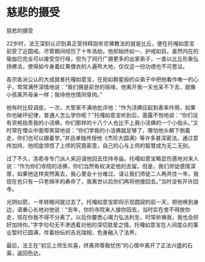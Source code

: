 # 慈悲的摄受

慈悲的摄受

22岁时，法王深刻认识到真正受持释迦牟尼佛教法的就是比丘，便在托嘎如意宝前受了近圆戒。尽管期间经历了十年浩劫，他却始终如一、护戒如目。虽然内在的瑜伽已完全可以接受空行母，但为了同行广摄更多的出家弟子，一直以比丘形象弘扬佛法，使得如今身着红黄僧衣的人遍布大地，仅仅这一份功德也不可思议。

各宗各派公认的大成就者托嘎如意宝，在宛如群星般的众弟子中把他看作唯一的心子，常常满怀深情地说：“我们俩是前世的宿缘，他离开我一天也呆不下去，就像小孩离开母亲一样；我待他也情同骨肉。”

他有时比较调皮。一次，大管家不满地批评他：“作为活佛应起到表率作用，如果你也破坏纪律，普通人怎么学你呢？”托嘎如意宝听到后，面露不悦地说：“你们没有资格指责我的小活佛，你们那样的十八个人也比不上我小活佛的一个小指头。”又时常在僧众中面带笑容地说：“你们学我的小活佛就足够了，哪怕他头朝下倒着走，你们也可以跟着学。”并且单独传授他《杰珍大圆满》等许多甚深密法。通过意传加持，他彻底领悟了上师的究竟密意，自己的心与上师的智慧成为无二无别。

过了不久，洛若寺专门派人来迎请他回去住持寺庙。托嘎如意宝略显伤感地对来人说：“作为你们寺院的活佛，你们当然有权决定他的去留。但是，我们师徒感情深厚，如果他这样突然离去，我心里会十分难过。请让我们师徒二人再共住一年，我现在也只有一只老绵羊的寿命了，我离世以后你们再将他接回去。”当时没有开许回寺。

光阴似箭，一年转眼间就过去了。托嘎如意宝即将示现圆寂的前一天，把他唤到身边，语重心长地对他说：“去年，你的寺院来人接你回去，当时实在舍不得放你走，现在你我不得不分离了。以后你要悉心竭力弘法利生，时常祈祷我，我也会好好加持你。”字字句句无不渗透着对他的深切慈爱之情。托嘎如意宝在人间度众的事业暂时已圆满，伴着纷纭的吉兆瑞相，色身融入了法界。

最后，法王在“初见上师生欢喜，终离师尊极忧伤”的心情中离开了正法兴盛的石渠，返回色达。

